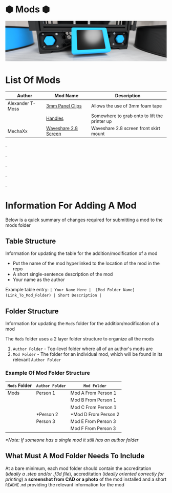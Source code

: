 # &#x2B22; Mods &#x2B22; 

![Waveshare_Banner_Image](https://github.com/Alexander-T-Moss/Hex-Zero/blob/main/Images/Renders/Hex-Zero_Render_Waveshare_Mod_Banner.png)


# List Of Mods

|              Author              |             Mod Name             |            Description           |
| -------------------------------- | -------------------------------- | -------------------------------- |
| Alexander T-Moss |  [3mm Panel Clips](https://github.com/Alexander-T-Moss/Hex-Zero/blob/main/Mods/3mm_Panel_Clips) | Allows the use of 3mm foam tape |
| | [Handles](https://github.com/Alexander-T-Moss/Hex-Zero/blob/main/Mods/Handles) | Somewhere to grab onto to lift the printer up |
| MechaXx |[Waveshare 2.8 Screen](https://github.com/Alexander-T-Moss/Hex-Zero/blob/main/Mods/Waveshare_28_Screen) | Waveshare 2.8 screen front skirt mount |

.

.

.

.

.

# Information For Adding A Mod
Below is a quick summary of changes required for submitting a mod to the mods folder

## Table Structure
Information for updating the table for the addition/modification of a mod
- Put the name of the mod hyperlinked to the location of the mod in the repo
- A short single-sentence description of the mod
- Your name as the author

Example table entry: `| Your Name Here |  [Mod Folder Name](Link_To_Mod_Folder) | Short Description |`

## Folder Structure
Information for updating the `Mods` folder for the addition/modification of a mod

The `Mods` folder uses a 2 layer folder structure to organize all the mods
1. `Author Folder` - Top-level folder where all of an author's mods are
2. `Mod Folder` - The folder for an individual mod, which will be found in its relevant `Author Folder`

### Example Of Mod Folder Structure

| `Mods` Folder | `Author Folder` | `Mod Folder` |
| --- | --- | --- |
| Mods | Person 1 | Mod A From Person 1 |
|  |  | Mod B From Person 1 |
|  |  | Mod C From Person 1 |
|  | *Person 2 | *Mod D From Person 2 |
|  | Person 3 | Mod E From Person 3 |
|  |  | Mod F From Person 3 |

_*Note: If someone has a single mod it still has an author folder_

## What Must A Mod Folder Needs To Include
At a bare minimum, each mod folder should contain the accreditation (_ideally a .step and/or .f3d file_), accreditation (_ideally oriented correctly for printing_) a **screenshot from CAD or a photo** of the mod installed and a short `README.md` providing the relevant information for the mod
